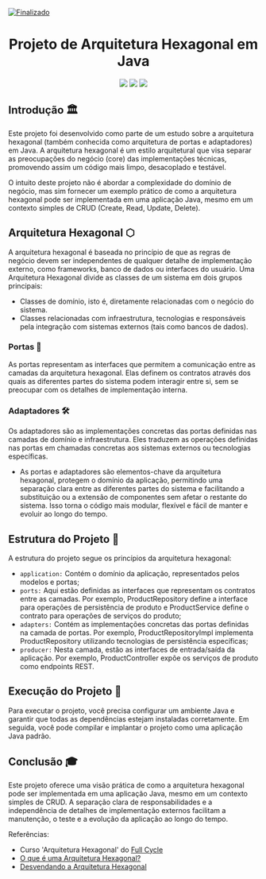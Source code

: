 [![Finalizado](https://img.shields.io/badge/Status-Conclu%C3%ADdo-brightgreen)](https://github.com/imetropoledigital/trabalho-final-matheus-costa-vidal)

<h1 align="center">Projeto de Arquitetura Hexagonal em Java</h1>

<p align='center'> 
    <img src="https://img.shields.io/badge/Java-ED8B00?style=for-the-badge&logo=java&logoColor=white"/>  
    <img src="https://img.shields.io/badge/Arquitetura_Hexagonal-F2F4F9?style=for-the-badge&"/>
    <img src="https://img.shields.io/badge/IntelliJ_IDEA-000000.svg?style=for-the-badge&logo=intellij-idea&logoColor=white"/>
</p>    

## Introdução 🏛️
Este projeto foi desenvolvido como parte de um estudo sobre a arquitetura hexagonal (também conhecida como arquitetura de portas e adaptadores) em Java. A arquitetura hexagonal é um estilo arquitetural que visa separar as preocupações do negócio (core) das implementações técnicas, promovendo assim um código mais limpo, desacoplado e testável.

O intuito deste projeto não é abordar a complexidade do domínio de negócio, mas sim fornecer um exemplo prático de como a arquitetura hexagonal pode ser implementada em uma aplicação Java, mesmo em um contexto simples de CRUD (Create, Read, Update, Delete).

## Arquitetura Hexagonal ⬡
A arquitetura hexagonal é baseada no princípio de que as regras de negócio devem ser independentes de qualquer detalhe de implementação externo, como frameworks, banco de dados ou interfaces do usuário. Uma Arquitetura Hexagonal divide as classes de um sistema em dois grupos principais:
- Classes de domínio, isto é, diretamente relacionadas com o negócio do sistema. 
- Classes relacionadas com infraestrutura, tecnologias e responsáveis pela integração com sistemas externos (tais como bancos de dados).

### Portas 🚪
As portas representam as interfaces que permitem a comunicação entre as camadas da arquitetura hexagonal. Elas definem os contratos através dos quais as diferentes partes do sistema podem interagir entre si, sem se preocupar com os detalhes de implementação interna.
### Adaptadores 🛠️
Os adaptadores são as implementações concretas das portas definidas nas camadas de domínio e infraestrutura. Eles traduzem as operações definidas nas portas em chamadas concretas aos sistemas externos ou tecnologias específicas.
- As portas e adaptadores são elementos-chave da arquitetura hexagonal, protegem o domínio da aplicação, permitindo uma separação clara entre as diferentes partes do sistema e facilitando a substituição ou a extensão de componentes sem afetar o restante do sistema. Isso torna o código mais modular, flexível e fácil de manter e evoluir ao longo do tempo.

## Estrutura do Projeto 📂
A estrutura do projeto segue os princípios da arquitetura hexagonal:

- `application:` Contém o domínio da aplicação, representados pelos modelos e portas;
- `ports:` Aqui estão definidas as interfaces que representam os contratos entre as camadas. Por exemplo, ProductRepository define a interface para operações de persistência de produto e ProductService define o contrato para operações de serviços do produto;
- `adapters:` Contém as implementações concretas das portas definidas na camada de portas. Por exemplo, ProductRepositoryImpl implementa ProductRepository utilizando tecnologias de persistência específicas;
- `producer:` Nesta camada, estão as interfaces de entrada/saída da aplicação. Por exemplo, ProductController expõe os serviços de produto como endpoints REST.

## Execução do Projeto 🚀
Para executar o projeto, você precisa configurar um ambiente Java e garantir que todas as dependências estejam instaladas corretamente. Em seguida, você pode compilar e implantar o projeto como uma aplicação Java padrão.

## Conclusão 🎓
Este projeto oferece uma visão prática de como a arquitetura hexagonal pode ser implementada em uma aplicação Java, mesmo em um contexto simples de CRUD. A separação clara de responsabilidades e a independência de detalhes de implementação externos facilitam a manutenção, o teste e a evolução da aplicação ao longo do tempo.

Referências: 
- Curso 'Arquitetura Hexagonal' do [Full Cycle](https://fullcycle.com.br/)
- [O que é uma Arquitetura Hexagonal?](https://engsoftmoderna.info/artigos/arquitetura-hexagonal.html)
- [Desvendando a Arquitetura Hexagonal](https://medium.com/tableless/desvendando-a-arquitetura-hexagonal-52c56f8824c)
